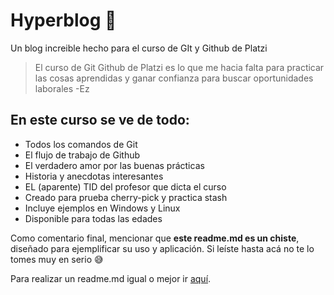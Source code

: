 # Hyperblog 💜
Un blog increible hecho para el curso de GIt y Github de Platzi

>El curso de Git Github de Platzi es lo que me hacia falta para practicar las cosas aprendidas y ganar confianza para buscar oportunidades laborales
> -Ez

## En este curso se ve de todo:
* Todos los comandos de Git
* El flujo de trabajo de Github
* El verdadero amor por las buenas prácticas
* Historia y anecdotas interesantes
* EL (aparente) TID del profesor que dicta el curso
* Creado para prueba cherry-pick y practica stash
* Incluye ejemplos en Windows y Linux
* Disponible para todas las edades 

Como comentario final, mencionar que **este readme.md es un chiste**, diseñado para ejemplificar su uso y aplicación. Si leíste hasta acá no te lo tomes muy en serio 😅

Para realizar un readme.md igual o mejor ir [aquí](https://pandao.github.io/editor.md/en.html).